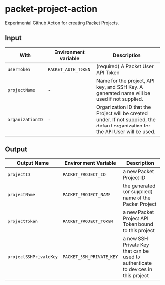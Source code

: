 # packet-project-action

Experimental Github Action for creating [Packet](https://packet.com) Projects.

## Input

With | Environment variable | Description
--- | --- | ---
`userToken` | `PACKET_AUTH_TOKEN` | (required) A Packet User API Token
`projectName` | - | Name for the project, API key, and SSH Key. A generated name will be used if not supplied.
`organizationID` | - | Organization ID that the Project will be created under. If not supplied, the default organization for the API User will be used.

## Output

Output Name | Environment Variable | Description
--- | --- | ---
`projectID` | `PACKET_PROJECT_ID` | a new Packet Project ID
`projectName` | `PACKET_PROJECT_NAME` | the generated (or supplied) name of the Packet Project
`projectToken` | `PACKET_PROJECT_TOKEN` | a new Packet Project API Token bound to this project
`projectSSHPrivateKey` | `PACKET_SSH_PRIVATE_KEY`  | a new SSH Private Key that can be used to authenticate to devices in this project
